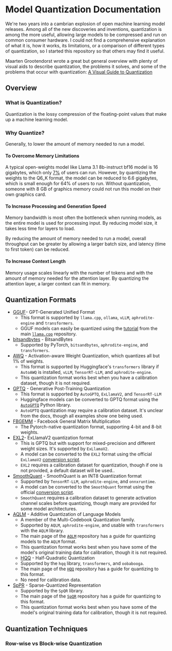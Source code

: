 # Model Quantization Documentation

We're two years into a cambrian explosion of open machine learning model releases. Among all of the new discoveries and inventions, quantization is among the more useful, allowing large models to be compressed and run on common consumer hardware. I could not find a comprehensive explanation of what it is, how it works, its limitations, or a comparison of different types of quantization, so I started this repository so that others may find it useful.

Maarten Grootendorst wrote a great but general overview with plenty of visual aids to describe quantization, the problems it solves, and some of the problems that occur with quantization: [A Visual Guide to Quantization](https://newsletter.maartengrootendorst.com/p/a-visual-guide-to-quantization)

## Overview

### What is Quantization?

Quantization is the lossy compression of the floating-point values that make up a machine learning model.

### Why Quantize?

Generally, to lower the amount of memory needed to run a model.

#### To Overcome Memory Limitations

A typical open-weights model like Llama 3.1 8b-instruct bf16 model is 16 gigabytes, which only [7%](https://store.steampowered.com/hwsurvey/Steam-Hardware-Software-Survey-Welcome-to-Steam) of users can run. However, by quantizing the weights to the Q6_K format, the model can be reduced to 6.6 gigabytes, which is small enough for 64% of users to run. Without quantization, someone with 8 GB of graphics memory could not run this model on their own graphics card.

#### To Increase Processing and Generation Speed

Memory bandwidth is most often the bottleneck when running models, as the entire model is used for processing input. By reducing model size, it takes less time for layers to load.

By reducing the amount of memory needed to run a model, overall throughput can be greater by allowing a larger batch size, and latency (time to first token) can be reduced.

#### To Increase Context Length

Memory usage scales linearly with the number of tokens and with the amount of memory needed for the attention layer. By quantizing the attention layer, a larger context can fit in memory.


## Quantization Formats

* [GGUF](./GGUF/README.md)- GPT-Generated Unified Format
  - This format is supported by `llama.cpp`, `ollama`, `vLLM`, `aphrodite-engine` and `transformers`.
  - GGUF models can easily be quantized using the [tutorial](https://github.com/ggerganov/llama.cpp/blob/master/examples/quantize/README.md) from the main [`llama.cpp`](https://github.com/ggerganov/llama.cpp) repository.
* [bitsandbytes](https://github.com/bitsandbytes-foundation/bitsandbytes) - BitsandBytes
  - Supported by PyTorch, `bitsandbytes`, `aphrodite-engine`, and `transformers`.
* [AWQ](https://github.com/mit-han-lab/llm-awq) - Activation-aware Weight Quantization, which quantizes all but 1% of weights.
  - This format is supported by Huggingface's `transformers` library if `AutoAWQ` is installed, `vLLM`, `TensorRT-LLM`, and `aphrodite-engine`.
  - This quantization format works best when you have a calibration dataset, though it is not required.
* [GPTQ](https://huggingface.co/blog/gptq-integration) - Generative Post-Training Quantization
  - This format is supported by `AutoGPTQ`, `ExLlamaV2`, and `TensorRT-LLM`
  - Huggingface models can be converted to GPTQ format using the [`AutoGPTQ`](https://github.com/AutoGPTQ/AutoGPTQ) Python library.
  - `AutoGPTQ` quantization may require a calibration dataset. It's unclear from the docs, though all examples show one being used.
* [FBGEMM](https://huggingface.co/docs/transformers/en/quantization/fbgemm_fp8) - Facebook General Matrix Multiplication
  - The Pytorch-native quantization format, supporting 4-bit and 8-bit weights.
* [EXL2](https://github.com/turboderp/exllamav2#exl2-quantization)- ExLlamaV2 quantization format
  - This is GPTQ but with support for mixed-precision and different weight sizes. It's supported by `ExLlamaV2`.
  - A model can be converted to the `EXL2` format using the official `ExLlamaV2` [conversion script](https://github.com/turboderp/exllamav2/blob/master/doc/convert.md).
  - `EXL2` requires a calibration dataset for quantization, though if one is not provided, a default dataset will be used..
* [SmoothQuant](https://github.com/mit-han-lab/smoothquant) - SmoothQuant is an INT8 Quantization format
  - Supported by `TensorRT-LLM`, `aphrodite-engine`, and `onnxruntime`.
  - A model can be converted to the `SmoothQuant` format using the official [conversion script](https://github.com/mit-han-lab/smoothquant/blob/main/examples/smoothquant_opt_demo.ipynb).
  - `SmoothQuant` requires a calibration dataset to generate activation channel scales before quantizing, though many are provided for some model architectures.
* [AQLM](https://github.com/Vahe1994/AQLM) - Additive Quantization of Language Models
  - A member of the Multi-Codebook Quantization family.
  - Supported by `AQLM`, `aphrodite-engine`, and usable with `transformers` with the `AQLM` library.
  - The main page of the [`AQLM`](https://github.com/Vahe1994/AQLM) repository has a guide for quantizing models to the `AQLM` format.
  - This quantization format works best when you have some of the model's original training data for calibration, though it is not required.
  * [HQQ](https://github.com/mobiusml/hqq) - Half-Quadratic Quantization
  - Supported by the `hqq` library, `transformers`, and `oobabooga`.
  - The main page of the [`HQQ`](https://github.com/mobiusml/hqq) repository has a guide for quantizing to this format.
  - No need for calibration data.
* [SpPR](https://github.com/Vahe1994/SpQR) - Sparse-Quantized Representation
  - Supported by the `SpQR` library.
  - The main page of the [`SpQR`](https://github.com/Vahe1994/SpQR) repository has a guide for quantizing to this format.
  - This quantization format works best when you have some of the model's original training data for calibration, though it is not required.

## Quantization Techniques

### Row-wise vs Block-wise Quantization

#### 